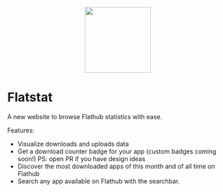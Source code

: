 <p align="center">
  <img width="150" src="/flatstat-badge-logo.svg">
</p>

# Flatstat

A new website to browse Flathub statistics with ease. 

Features:

- Visualize downloads and uploads data 
- Get a download counter badge for your app (custom badges coming soon!) PS: open PR if you have design ideas
- Discover the most downloaded apps of this month and of all time on Flathub
- Search any app available on Flathub with the searchbar.
